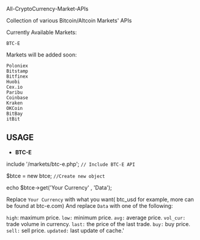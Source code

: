 All-CryptoCurrency-Market-APIs

Collection of various Bitcoin/Altcoin Markets' APIs

Currently Available Markets:

    BTC-E

Markets will be added soon:

    Poloniex
    Bitstamp
    Bitfinex
    Huobi
    Cex.io
    Paribu
    Coinbase
    Kraken
    OKCoin
    BitBay
    itBit

## USAGE



 - **BTC-E**



include '/markets/btc-e.php'; `// Include BTC-E API`

$btce = new btce;  `//Create new object `

echo $btce->get('Your Currency' , 'Data'); 

Replace `Your Currency` with what you want( btc_usd for example, more can be found at btc-e.com) And replace `Data` with one of the following: 

`high`: maximum price.
 `low:` minimum price.
  `avg:` average price.
`vol_cur:` trade volume in currency.
`last:` the price of the last trade.
`buy:` buy price.
`sell:` sell price.
`updated:` last update of cache.'


